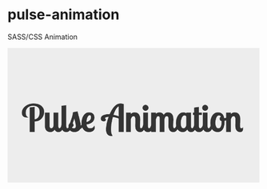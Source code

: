 # pulse-animation
SASS/CSS Animation

![Pulse Animation](https://github.com/dianavile/pulse-animation/blob/main/Pulse%20Animation.PNG)
